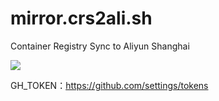 # mirror.crs2ali.sh
Container Registry Sync to Aliyun Shanghai

[![][travis img]][travis]

GH_TOKEN：<https://github.com/settings/tokens>


[travis]:https://travis-ci.org/ShaneKing/mirror.crs2ali.sh
[travis img]:https://travis-ci.org/ShaneKing/mirror.crs2ali.sh.svg?branch=mirror
